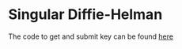 # Singular Diffie-Helman

The code to get and submit key can be found [here](https://github.com/futartup/singular-dfh-django/blob/master/dfh/views.py)

